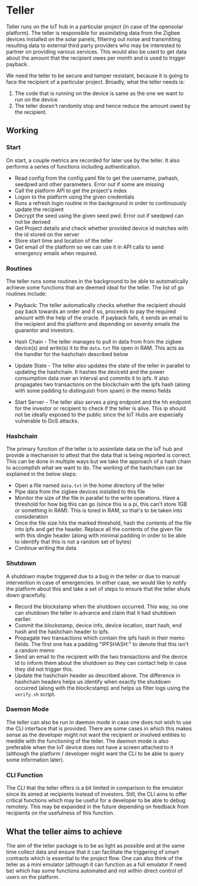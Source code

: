 # Teller

Teller runs on the IoT hub in a particular project (in case of the opensolar platform). The teller is responsible for assimilating data from the Zigbee devices installed on the solar panels, filtering out noise and transmitting resulting data to external third party providers who may be interested to partner on providing various services. This would also be used to get data about the amount that the recipient owes per month and is used to trigger payback.

We need the teller to be secure and tamper resistant, because it is going to face the recipient of a particular project. Broadly, what the teller needs is:

1. The code that is running on the device is same as the one we want to run on the device.
2. The teller doesn't randomly stop and hence reduce the amount owed by the recipient.

## Working

### Start

On start, a couple metrics are recorded for later use by the teller. It also performs a series of functions including authentication.

- Read config from the config.yaml file to get the username, pwhash, seedpwd and other parameters. Error out if some are missing
- Call the platform API to get the project's index
- Logon to the platform using the given credentials
- Runs a refresh login routine in the background in order to continuously update the recipient
- Decrypt the seed using the given seed pwd. Error out if seedpwd can not be derived
- Get Project details and check whether provided device id matches with the id stored on the server
- Store start time and location of the teller
- Get email of the platform so we can use it in API calls to send emergency emails when required.

### Routines

The teller runs some routines in the background to be able to automatically achieve some functions that are deemed ideal for the teller. The list of go routines include:

- Payback: The teller automatically checks whether the recipient should pay back  towards an order and if so, proceeds to pay the required amount with the help of the oracle. If payback fails, it sends an email to the recipient and the platform and depending on severity emails the guarantor and investors.

- Hash Chain - The teller manages to pull in data from from the zigbee device(s) and write(s) it to the `data.txt` file open in RAM. This acts as the handler for the hashchain described below

- Update State - The teller also updates the state of the teller in parallel to updating the hashchain.  It hashes the deviceId and the power consumption data over an interval and commits it to ipfs. It also propagates two transactions on the blockchain with the ipfs hash (along with some padding to distinguish from spam) in the memo fields

- Start Server - The teller also serves a ping endpoint and the hh endpoint for the investor or recipient to check if the teller is alive. This ip should not be ideally exposed to the public since the IoT Hubs are especially vulnerable to DoS attacks.

### Hashchain

The primary function of the teller is to assimilate data on the IoT hub and provide a mechanism to attest that the data that is being reported is correct. This can be done in multiple ways but we take the approach of a hash chain to accomplish what we want to do. The working of the hashchain can be explained in the below steps:

- Open a file named `data.txt` in the home directory of the teller
- Pipe data from the zigbee devices installed to this file
- Monitor the size of the file in parallel to the write operations. Have a threshold for how big this can go (since this is a pi, this can't store 1GB or something in RAM). This is tored in RAM, so that's to be taken into consideration
- Once the file size hits the marked threshold, hash the contents of the file into ipfs and get the header. Replace all the contents of the given file with this dingle header (along with minimal padding in order to be able to identify that this is not a random set of bytes)
- Continue writing the data

### Shutdown

A shutdown maybe triggered due to a bug in the teller or due to manual intervention in case of emergencies. In either case, we would like to notify the platform about this and take a set of steps to ensure that the teller shuts down gracefully.

- Record the blockstamp when the shutdown occurred. This way, no one can shutdown the teller in advance and claim that it had shutdown earlier.
- Commit the blockstamp, device info, device location, start hash, end hash and the hashchain header to ipfs.
- Propagate two transactions which contain the ipfs hash in their memo fields. The first one has a padding "IPFSHASH:" to denote that this isn't a random memo
- Send an email to the recipient with the two transactions and the device Id to inform them about the shutdown so they can contact help in case they did not trigger this.
- Update the hashchain header as described above. The difference in hashchain headers helps us identify when exactly the shutdown occurred (along with the blockcstamp) and helps us filter logs using the `verify.sh` script.

### Daemon Mode

The teller can also be run in daemon mode in case one does not wish to use the CLI interface that is provided. There are some cases in which this makes sense as the developer might not want the recipient or involved entities to meddle with the functioning of the teller. The daemon mode is also preferable when the IoT device does not have a screen attached to it (although the platform / developer might want the CLI to be able to query some information later).

### CLI Function

The CLI that the teller offers is a bit limited in comparison to the emulator since its aimed at recipients instead of investors. Still, the CLI aims to offer critical functions which may be useful for a developer to be able to debug remotely.  This may be expanded in the future depending on feedback from recipients on the usefulness of this function.


## What the teller aims to achieve

The aim of the teller package is to be as light as possible and at the same time collect data and ensure that it can facilitate the triggering of smart contracts which is essential to the project flow. One can also think of the teller as a mini emulator (although it can function as a full emulator if need be) which has some functions automated and not within direct control of users on the platform.
